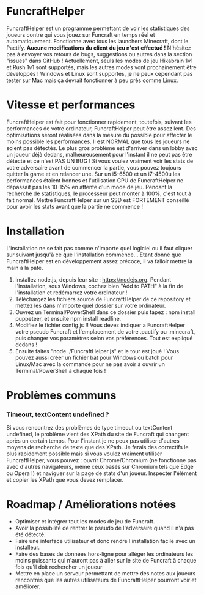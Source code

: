 # FuncraftHelper
FuncraftHelper est un programme permettant de voir les statistiques des joueurs contre qui vous jouez sur Funcraft en temps réel et automatiquement.
Fonctionne avec tous les launchers Minecraft, dont le Pactify. **Aucune modifications du client du jeu n'est effectué !**
N'hésitez pas à envoyer vos retours de bugs, suggestions ou autres dans la section "issues" dans GitHub !
Actuellement, seuls les modes de jeu Hikabrain 1v1 et Rush 1v1 sont supportés, mais les autres modes vont prochainement être développés !
Windows et Linux sont supportés, je ne peux cependant pas tester sur Mac mais ça devrait fonctionner à peu près comme Linux.

# Vitesse et performances
FuncraftHelper est fait pour fonctionner rapidement, toutefois, suivant les performances de votre ordinateur, FuncraftHelper peut être assez lent. Des optimisations seront réalisées dans la mesure du possible pour affecter le moins possible les performances.
Il est NORMAL que tous les joueurs ne soient pas détectés. Le plus gros problème est d'arriver dans un lobby avec un joueur déjà dedans, malheureusement pour l'instant il ne peut pas être détecté et ce n'est PAS UN BUG ! Si vous voulez vraiment voir les stats de votre adversaire avant de commencer la partie, vous pouvez toujours quitter la game et en relancer une.
Sur un i5-6500 et un i7-4500u les performances étaient bonnes et l'utilisation CPU de FuncraftHelper ne dépassait pas les 10-15% en attente d'un mode de jeu. 
Pendant la recherche de statistiques, le processeur peut monter à 100%, c'est tout à fait normal. Mettre FuncraftHelper sur un SSD est FORTEMENT conseillé pour avoir les stats avant que la partie ne commence !

# Installation
L'installation ne se fait pas comme n'importe quel logiciel ou il faut cliquer sur suivant jusqu'à ce que l'installation commence...
Etant donné que FuncraftHelper est en développement assez précoce, il va falloir mettre la main à la pâte.
1. Installez node.js, depuis leur site : https://nodejs.org. Pendant l'installation, sous Windows, cochez bien "Add to PATH" à la fin de l'installation et redémarrez votre ordinateur !
2. Téléchargez les fichiers source de FuncraftHelper de ce repository et mettez les dans n'importe quel dossier sur votre ordinateur.
3. Ouvrez un Terminal/PowerShell dans ce dossier puis tapez : npm install puppeteer, et ensuite npm install readline.
4. Modifiez le fichier config.js !! Vous devez indiquer a FuncraftHelper votre pseudo Funcraft et l'emplacement de votre .pactify ou .minecraft, puis changer vos paramètres selon vos préférences. Tout est expliqué dedans !
5. Ensuite faites "node ./FuncraftHelper.js" et le tour est joué ! Vous pouvez aussi créer un fichier bat pour Windows ou batch pour Linux/Mac avec la commande pour ne pas avoir à ouvrir un Terminal/PowerShell à chaque fois !

# Problèmes communs
### Timeout, textContent undefined ?
Si vous rencontrez des problèmes de type timeout ou textContent undefined, le problème vient des XPath du site de Funcraft qui changent après un certain temps. Pour l'instant je ne peux pas utiliser d'autres moyens de recherche de texte que des XPath.
Je ferais des correctifs le plus rapidement possible mais si vous voulez vraiment utiliser FuncraftHelper, vous pouvez : ouvrir Chrome/Chromium (ne fonctionne pas avec d'autres navigateurs, même ceux basés sur Chromium tels que Edge ou Opera !) et naviguer sur la page de stats d'un joueur. Inspecter l'élément et copier les XPath que vous devez remplacer.

# Roadmap / Améliorations notées
- Optimiser et intégrer tout les modes de jeu de Funcraft.
- Avoir la possibilité de rentrer le pseudo de l'adversaire quand il n'a pas été détecté.
- Faire une interface utilisateur et donc rendre l'installation facile avec un installeur.
- Faire des bases de données hors-ligne pour alléger les ordinateurs les moins puissants qui n'auront pas à aller sur le site de Funcraft à chaque fois qu'il doit rechercher un joueur
- Mettre en place un serveur permettant de mettre des notes aux joueurs rencontrés que les autres utilisateurs de FuncraftHelper pourront voir et améliorer.
